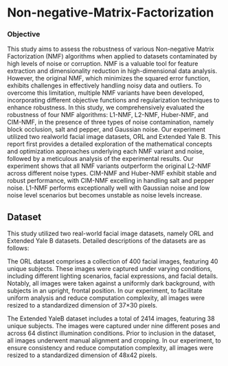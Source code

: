 # Non-negative-Matrix-Factorization

### Objective
This study aims to assess the robustness of various Non-negative Matrix Factorization (NMF) algorithms when applied to datasets contaminated by high levels of noise or corruption. NMF is a valuable tool for feature extraction and dimensionality reduction in high-dimensional data analysis. However, the original NMF, which minimizes the squared error function, exhibits challenges in effectively handling noisy data and outliers. To overcome this limitation, multiple NMF variants have been developed, incorporating different objective functions and regularization techniques to enhance robustness. In this study, we comprehensively evaluated the robustness of four NMF algorithms: L1-NMF, L2-NMF, Huber-NMF, and CIM-NMF, in the presence of three types of noise contamination, namely block occlusion, salt and pepper, and Gaussian noise. Our experiment utilized two realworld facial image datasets, ORL and Extended Yale B. This report first provides a detailed exploration of the mathematical concepts and optimization approaches underlying each NMF variant and noise, followed by a meticulous analysis of the experimental results. Our experiment shows that all NMF variants outperform the original L2-NMF across different noise types. CIM-NMF and Huber-NMF exhibit stable and robust performance, with CIM-NMF excelling in handling salt and pepper noise. L1-NMF performs exceptionally well with Gaussian noise and low noise level scenarios but becomes unstable as noise levels increase.

## Dataset
This study utilized two real-world facial image datasets, namely ORL and Extended Yale B datasets. Detailed descriptions of the datasets are as follows:

The ORL dataset comprises a collection of 400 facial images, featuring 40 unique subjects. These images were captured under varying conditions, including different lighting scenarios, facial expressions, and facial details. Notably, all images were taken against a uniformly dark background, with subjects in an upright, frontal position. In our experiment, to facilitate uniform analysis and reduce computation complexity, all images were resized to a standardized dimension of 37×30 pixels.

The Extended YaleB dataset includes a total of 2414 images, featuring 38 unique subjects. The images were captured under nine different poses and across 64 distinct illumination conditions. Prior to inclusion in the dataset, all images underwent manual alignment and cropping. In our experiment, to ensure consistency and reduce computation complexity, all images were resized to a standardized dimension of 48x42 pixels.
